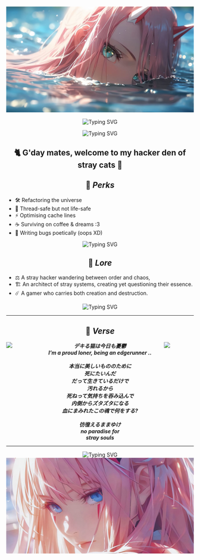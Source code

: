 <p align = "center">
  <img src = "https://raw.githubusercontent.com/vasilywarmare/vasilywarmare/refs/heads/main/ZeroTwoBanner01.jpg">
</p>

<p align = "center">
  <img src="https://readme-typing-svg.herokuapp.com?font=Caesar+Dressing&size=18&duration=3800&pause=1800&center=true&vCenter=true&width=500&height=20&color=44d62c&lines=Those+who+stray+are+never+lost." alt="Typing SVG" />
</p>
<p align = "center">
  <img src="https://readme-typing-svg.herokuapp.com?font=Macondo+Swash+Caps&size=20&duration=3800&pause=1800&center=true&vCenter=true&width=500&height=20&color=44d62c&lines=They+are+simply+on+another+system+call." alt="Typing SVG" />
</p>

<h2 align = "center">  🐈 G'day mates, welcome to my hacker den of stray cats 🐾 </h2>

<h2 align = "center"> 🧩 <em> Perks </em></h2>

- 🛠️ Refactoring the universe 
- 🧵 Thread-safe but not life-safe
- ⚡ Optimising cache lines
- ☕ Surviving on coffee & dreams :3
- 🌸 Writing bugs poetically (oops XD)

<p align = "center">
  <img src="https://readme-typing-svg.herokuapp.com?font=Caesar+Dressing&size=18&duration=3800&pause=1800&center=true&vCenter=true&width=600&height=25&color=F8C8DC&lines=bugs+as+poetry,+or+potentially+as+exploits...+who+knows%3F" alt="Typing SVG" />
</p>

<h2 align = "center"> 🌌 <em> Lore </em></h2>

- ⚖️ A stray hacker wandering between order and chaos,
- 🏗️ An architect of stray systems, creating yet questioning their essence. 
- ☄️ A gamer who carries both creation and destruction.

<p align = "center">
  <img src="https://readme-typing-svg.herokuapp.com?font=Macondo+Swash+Caps&size=22&duration=3800&pause=1800&center=true&vCenter=true&width=700&height=25&color=AA0000&lines=A+hacker-philosopher,+wandering+like+an+architect+of+stray+systems." alt="Typing SVG" />
</p>

---

<h2 align = "center"> 🔮 <em> Verse </em></h2>

<p align = "center">
  <img src = "https://media.giphy.com/media/wRmOK4J2261gI/giphy.gif" align = "left" width = "80"/>
  <img src = "https://media.giphy.com/media/wRmOK4J2261gI/giphy.gif" align = "right" width = "80"/>
  
  <strong>
    <em>
  デキる猫は今日も憂鬱 <br>
  I’m a proud loner, being an edgerunner .. <br><br>  
  本当に美しいもののために <br>
  死にたいんだ <br>
  だって生きているだけで <br>
  汚れるから <br>
  死ねって気持ちを吞み込んで <br>
  内側からズタズタになる <br>
  血にまみれたこの魂で何をする? <br><br>
  彷徨えるままゆけ <br>
  no paradise for <br>
  stray souls
    </em>
  </strong>
</p>


---

<p align = "center">
  <img src="https://readme-typing-svg.herokuapp.com?font=Macondo+Swash+Caps&size=22&duration=3800&pause=1800&center=true&vCenter=true&width=700&height=25&color=44d62c&lines=Every+system+has+a+backdoor,+even+the+one+called+reality." alt="Typing SVG" />
  
  <img src = "https://raw.githubusercontent.com/vasilywarmare/vasilywarmare/refs/heads/main/ZeroTwoBanner02.jpg">
</p>

<!--
**vasilywarmare/vasilywarmare** is a ✨ _special_ ✨ repository because its `README.md` (this file) appears on your GitHub profile.

Here are some ideas to get you started:

- 🔭 I’m currently working on ...
- 🌱 I’m currently learning ...
- 👯 I’m looking to collaborate on ...
- 🤔 I’m looking for help with ...
- 💬 Ask me about ...
- 📫 How to reach me: ...
- 😄 Pronouns: ...
- ⚡ Fun fact: ...
-->
